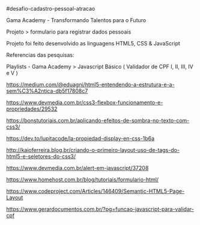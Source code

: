 #desafio-cadastro-pessoal-atracao

Gama Academy - Transformando Talentos para o Futuro

Projeto > formulario para registrar dados pessoais

Projeto foi feito desenvolvido as linguagens HTML5, CSS & JavaScript


Referencias das pesquisas:

Playlists - Gama Academy > Javascript Básico ( Validador de CPF I, II, III, IV e V )

https://medium.com/@eduagni/html5-entendendo-a-estrutura-e-a-sem%C3%A2ntica-db5f17808c7

https://www.devmedia.com.br/css3-flexbox-funcionamento-e-propriedades/29532

https://bonstutoriais.com.br/aplicando-efeitos-de-sombra-no-texto-com-css3/

https://dev.to/lupitacode/la-propiedad-display-en-css-1b6a

http://kaioferreira.blog.br/criando-o-primeiro-layout-uso-de-tags-do-html5-e-seletores-do-css3/

https://www.devmedia.com.br/alert-em-javascript/37208

https://www.homehost.com.br/blog/tutoriais/formulario-html/

https://www.codeproject.com/Articles/146409/Semantic-HTML5-Page-Layout

https://www.gerardocumentos.com.br/?pg=funcao-javascript-para-validar-cpf
